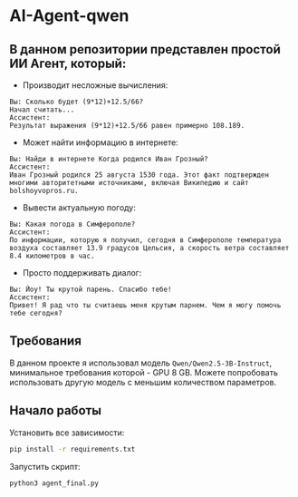 # AI-Agent-qwen
В данном репозитории представлен простой ИИ Агент, который:
-
- Производит несложные вычисления:
```text
Вы: Сколько будет (9*12)+12.5/66?    
Начал считать...
Ассистент: 
Результат выражения (9*12)+12.5/66 равен примерно 108.189.
```
- Может найти информацию в интернете:
```text
Вы: Найди в интернете Когда родился Иван Грозный?
Ассистент: 
Иван Грозный родился 25 августа 1530 года. Этот факт подтвержден многими авторитетными источниками, включая Википедию и сайт bolshoyvopros.ru.
```
- Вывести актуальную погоду:
```text
Вы: Какая погода в Симферополе?
Ассистент: 
По информации, которую я получил, сегодня в Симферополе температура воздуха составляет 13.9 градусов Цельсия, а скорость ветра составляет 8.4 километров в час.
```
- Просто поддерживать диалог:
```text
Вы: Йоу! Ты крутой парень. Спасибо тебе!
Ассистент: 
Привет! Я рад что ты считаешь меня крутым парнем. Чем я могу помочь тебе сегодня?
```

## Требования

В данном проекте я использовал модель `Qwen/Qwen2.5-3B-Instruct`, минимальное требования которой - GPU 8 GB. Можете попробовать использовать другую модель с меньшим количеством параметров.

## Начало работы
Установить все зависимости:
```bash
pip install -r requirements.txt
```

Запустить скрипт:
```bash
python3 agent_final.py
```

